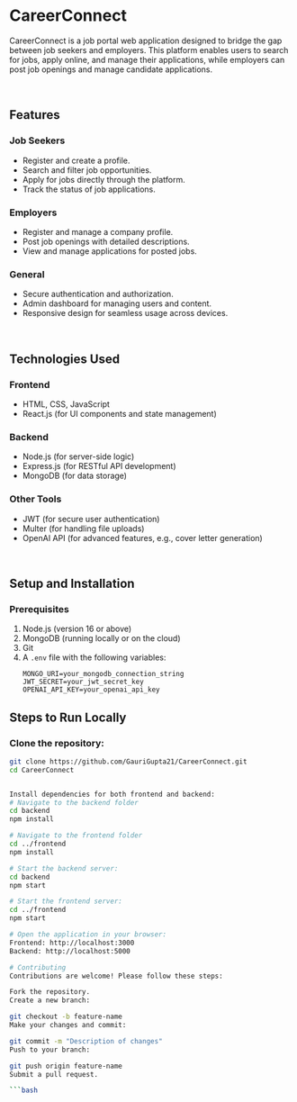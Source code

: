 # **CareerConnect**

CareerConnect is a job portal web application designed to bridge the gap between job seekers and employers. This platform enables users to search for jobs, apply online, and manage their applications, while employers can post job openings and manage candidate applications.

<br>

## **Features**

### **Job Seekers**
- Register and create a profile.
- Search and filter job opportunities.
- Apply for jobs directly through the platform.
- Track the status of job applications.

### **Employers**
- Register and manage a company profile.
- Post job openings with detailed descriptions.
- View and manage applications for posted jobs.

### **General**
- Secure authentication and authorization.
- Admin dashboard for managing users and content.
- Responsive design for seamless usage across devices.

<br>

## **Technologies Used**

### **Frontend**
- HTML, CSS, JavaScript
- React.js (for UI components and state management)

### **Backend**
- Node.js (for server-side logic)
- Express.js (for RESTful API development)
- MongoDB (for data storage)

### **Other Tools**
- JWT (for secure user authentication)
- Multer (for handling file uploads)
- OpenAI API (for advanced features, e.g., cover letter generation)

<br>

## **Setup and Installation**

### **Prerequisites**
1. Node.js (version 16 or above)
2. MongoDB (running locally or on the cloud)
3. Git
4. A `.env` file with the following variables:
   ```env
   MONGO_URI=your_mongodb_connection_string
   JWT_SECRET=your_jwt_secret_key
   OPENAI_API_KEY=your_openai_api_key

## **Steps to Run Locally**

### Clone the repository:
```bash
git clone https://github.com/GauriGupta21/CareerConnect.git
cd CareerConnect


Install dependencies for both frontend and backend:
# Navigate to the backend folder
cd backend
npm install

# Navigate to the frontend folder
cd ../frontend
npm install

# Start the backend server:
cd backend
npm start

# Start the frontend server:
cd ../frontend
npm start

# Open the application in your browser:
Frontend: http://localhost:3000
Backend: http://localhost:5000

# Contributing
Contributions are welcome! Please follow these steps:

Fork the repository.
Create a new branch:

git checkout -b feature-name
Make your changes and commit:

git commit -m "Description of changes"
Push to your branch:

git push origin feature-name
Submit a pull request.

```bash

